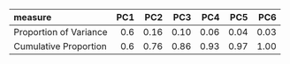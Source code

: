 |measure                | PC1|  PC2|  PC3|  PC4|  PC5|  PC6|
|:----------------------|---:|----:|----:|----:|----:|----:|
|Proportion of Variance | 0.6| 0.16| 0.10| 0.06| 0.04| 0.03|
|Cumulative Proportion  | 0.6| 0.76| 0.86| 0.93| 0.97| 1.00|

